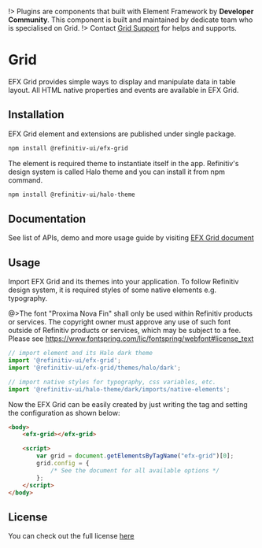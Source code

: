 <!--
type: page
title: Grid
location: ./elements/grid
layout: default
-->

!> Plugins are components that built with Element Framework by **Developer Community**. This component is built and maintained by dedicate team who is specialised on Grid.
!> Contact [Grid Support](mailto:grid-support@lseg.com) for helps and supports.

# Grid

EFX Grid provides simple ways to display and manipulate data in table layout. All HTML native properties and events are available in EFX Grid.

## Installation
EFX Grid element and extensions are published under single package.

```bash
npm install @refinitiv-ui/efx-grid
```

The element is required theme to instantiate itself in the app. Refinitiv's design system is called Halo theme and you can install it from npm command.

```bash
npm install @refinitiv-ui/halo-theme
```


## Documentation
See list of APIs, demo and more usage guide by visiting [EFX Grid document](https://refinitiv.github.io/efx-grid)

## Usage
Import EFX Grid and its themes into your application. To follow Refinitiv design system, it is required styles of some native elements e.g. typography.

@>The font "Proxima Nova Fin" shall only be used within Refinitiv products or services. The copyright owner must approve any use of such font outside of Refinitiv products or services, which may be subject to a fee. Please see https://www.fontspring.com/lic/fontspring/webfont#license_text

```javascript
// import element and its Halo dark theme
import '@refinitiv-ui/efx-grid';
import '@refinitiv-ui/efx-grid/themes/halo/dark';

// import native styles for typography, css variables, etc.
import '@refinitiv-ui/halo-theme/dark/imports/native-elements';
```

Now the EFX Grid can be easily created by just writing the tag and setting the configuration as shown below:

```html
<body>
    <efx-grid></efx-grid>

    <script>
        var grid = document.getElementsByTagName("efx-grid")[0];
        grid.config = {
            /* See the document for all available options */
        };
    </script>
</body>
```

## License
You can check out the full license [here](https://refinitiv.github.io/efx-grid/book/en/license.html)


